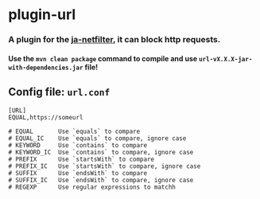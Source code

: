 # plugin-url

### A plugin for the [ja-netfilter](https://gitee.com/ja-netfilter/ja-netfilter), it can block http requests.

#### Use the `mvn clean package` command to compile and use `url-vX.X.X-jar-with-dependencies.jar` file!

## Config file: `url.conf`

```
[URL]
EQUAL,https://someurl

# EQUAL       Use `equals` to compare
# EQUAL_IC    Use `equals` to compare, ignore case
# KEYWORD     Use `contains` to compare
# KEYWORD_IC  Use `contains` to compare, ignore case
# PREFIX      Use `startsWith` to compare
# PREFIX_IC   Use `startsWith` to compare, ignore case
# SUFFIX      Use `endsWith` to compare
# SUFFIX_IC   Use `endsWith` to compare, ignore case
# REGEXP      Use regular expressions to matchh
```
